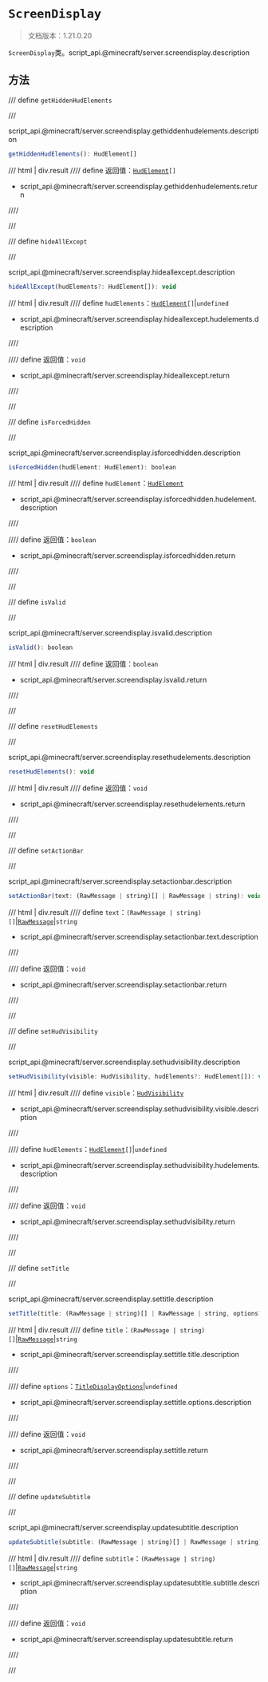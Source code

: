 # `ScreenDisplay`

> 文档版本：1.21.0.20

`ScreenDisplay`类。script_api.@minecraft/server.screendisplay.description

## 方法

/// define
`getHiddenHudElements`


///

script_api.@minecraft/server.screendisplay.gethiddenhudelements.description

```js
getHiddenHudElements(): HudElement[]
```

/// html | div.result
//// define
返回值：<code><a href="../hudelement/">HudElement</a>[]</code>

- script_api.@minecraft/server.screendisplay.gethiddenhudelements.return


////

///


/// define
`hideAllExcept`


///

script_api.@minecraft/server.screendisplay.hideallexcept.description

```js
hideAllExcept(hudElements?: HudElement[]): void
```

/// html | div.result
//// define
`hudElements`：<code><a href="../hudelement/">HudElement</a>[]</code>|`undefined`

- script_api.@minecraft/server.screendisplay.hideallexcept.hudelements.description


////

//// define
返回值：`void`

- script_api.@minecraft/server.screendisplay.hideallexcept.return


////

///


/// define
`isForcedHidden`


///

script_api.@minecraft/server.screendisplay.isforcedhidden.description

```js
isForcedHidden(hudElement: HudElement): boolean
```

/// html | div.result
//// define
`hudElement`：[`HudElement`](./hudelement.md)

- script_api.@minecraft/server.screendisplay.isforcedhidden.hudelement.description


////

//// define
返回值：`boolean`

- script_api.@minecraft/server.screendisplay.isforcedhidden.return


////

///


/// define
`isValid`


///

script_api.@minecraft/server.screendisplay.isvalid.description

```js
isValid(): boolean
```

/// html | div.result
//// define
返回值：`boolean`

- script_api.@minecraft/server.screendisplay.isvalid.return


////

///


/// define
`resetHudElements`


///

script_api.@minecraft/server.screendisplay.resethudelements.description

```js
resetHudElements(): void
```

/// html | div.result
//// define
返回值：`void`

- script_api.@minecraft/server.screendisplay.resethudelements.return


////

///


/// define
`setActionBar`


///

script_api.@minecraft/server.screendisplay.setactionbar.description

```js
setActionBar(text: (RawMessage | string)[] | RawMessage | string): void
```

/// html | div.result
//// define
`text`：`(RawMessage | string)[]`|[`RawMessage`](./rawmessage.md)|`string`

- script_api.@minecraft/server.screendisplay.setactionbar.text.description


////

//// define
返回值：`void`

- script_api.@minecraft/server.screendisplay.setactionbar.return


////

///


/// define
`setHudVisibility`


///

script_api.@minecraft/server.screendisplay.sethudvisibility.description

```js
setHudVisibility(visible: HudVisibility, hudElements?: HudElement[]): void
```

/// html | div.result
//// define
`visible`：[`HudVisibility`](./hudvisibility.md)

- script_api.@minecraft/server.screendisplay.sethudvisibility.visible.description


////

//// define
`hudElements`：<code><a href="../hudelement/">HudElement</a>[]</code>|`undefined`

- script_api.@minecraft/server.screendisplay.sethudvisibility.hudelements.description


////

//// define
返回值：`void`

- script_api.@minecraft/server.screendisplay.sethudvisibility.return


////

///


/// define
`setTitle`


///

script_api.@minecraft/server.screendisplay.settitle.description

```js
setTitle(title: (RawMessage | string)[] | RawMessage | string, options?: TitleDisplayOptions): void
```

/// html | div.result
//// define
`title`：`(RawMessage | string)[]`|[`RawMessage`](./rawmessage.md)|`string`

- script_api.@minecraft/server.screendisplay.settitle.title.description


////

//// define
`options`：[`TitleDisplayOptions`](./titledisplayoptions.md)|`undefined`

- script_api.@minecraft/server.screendisplay.settitle.options.description


////

//// define
返回值：`void`

- script_api.@minecraft/server.screendisplay.settitle.return


////

///


/// define
`updateSubtitle`


///

script_api.@minecraft/server.screendisplay.updatesubtitle.description

```js
updateSubtitle(subtitle: (RawMessage | string)[] | RawMessage | string): void
```

/// html | div.result
//// define
`subtitle`：`(RawMessage | string)[]`|[`RawMessage`](./rawmessage.md)|`string`

- script_api.@minecraft/server.screendisplay.updatesubtitle.subtitle.description


////

//// define
返回值：`void`

- script_api.@minecraft/server.screendisplay.updatesubtitle.return


////

///

